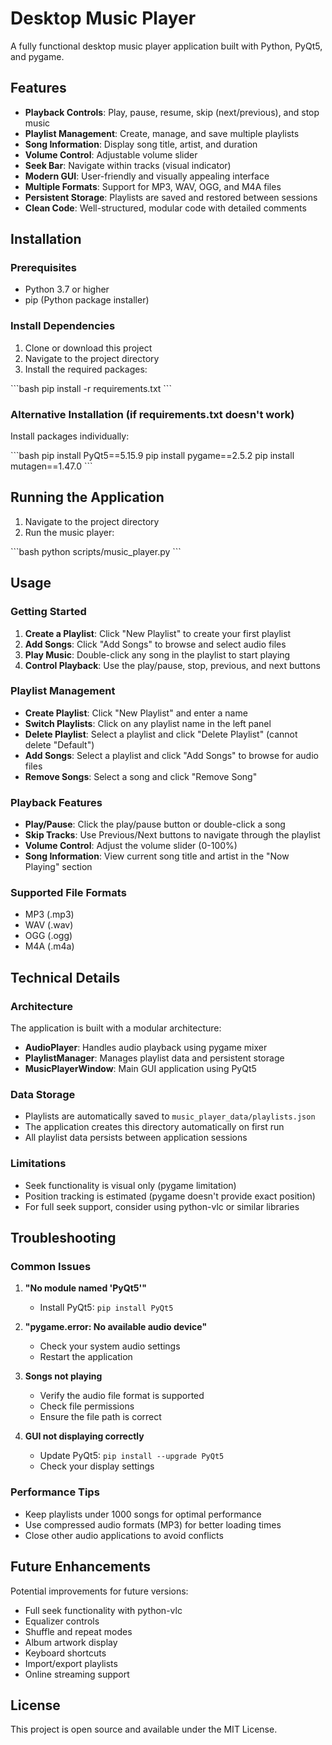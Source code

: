 # Desktop Music Player

A fully functional desktop music player application built with Python, PyQt5, and pygame.

## Features

- **Playback Controls**: Play, pause, resume, skip (next/previous), and stop music
- **Playlist Management**: Create, manage, and save multiple playlists
- **Song Information**: Display song title, artist, and duration
- **Volume Control**: Adjustable volume slider
- **Seek Bar**: Navigate within tracks (visual indicator)
- **Modern GUI**: User-friendly and visually appealing interface
- **Multiple Formats**: Support for MP3, WAV, OGG, and M4A files
- **Persistent Storage**: Playlists are saved and restored between sessions
- **Clean Code**: Well-structured, modular code with detailed comments

## Installation

### Prerequisites

- Python 3.7 or higher
- pip (Python package installer)

### Install Dependencies

1. Clone or download this project
2. Navigate to the project directory
3. Install the required packages:

\`\`\`bash
pip install -r requirements.txt
\`\`\`

### Alternative Installation (if requirements.txt doesn't work)

Install packages individually:

\`\`\`bash
pip install PyQt5==5.15.9
pip install pygame==2.5.2
pip install mutagen==1.47.0
\`\`\`

## Running the Application

1. Navigate to the project directory
2. Run the music player:

\`\`\`bash
python scripts/music_player.py
\`\`\`

## Usage

### Getting Started

1. **Create a Playlist**: Click "New Playlist" to create your first playlist
2. **Add Songs**: Click "Add Songs" to browse and select audio files
3. **Play Music**: Double-click any song in the playlist to start playing
4. **Control Playback**: Use the play/pause, stop, previous, and next buttons

### Playlist Management

- **Create Playlist**: Click "New Playlist" and enter a name
- **Switch Playlists**: Click on any playlist name in the left panel
- **Delete Playlist**: Select a playlist and click "Delete Playlist" (cannot delete "Default")
- **Add Songs**: Select a playlist and click "Add Songs" to browse for audio files
- **Remove Songs**: Select a song and click "Remove Song"

### Playback Features

- **Play/Pause**: Click the play/pause button or double-click a song
- **Skip Tracks**: Use Previous/Next buttons to navigate through the playlist
- **Volume Control**: Adjust the volume slider (0-100%)
- **Song Information**: View current song title and artist in the "Now Playing" section

### Supported File Formats

- MP3 (.mp3)
- WAV (.wav)
- OGG (.ogg)
- M4A (.m4a)

## Technical Details

### Architecture

The application is built with a modular architecture:

- **AudioPlayer**: Handles audio playback using pygame mixer
- **PlaylistManager**: Manages playlist data and persistent storage
- **MusicPlayerWindow**: Main GUI application using PyQt5

### Data Storage

- Playlists are automatically saved to `music_player_data/playlists.json`
- The application creates this directory automatically on first run
- All playlist data persists between application sessions

### Limitations

- Seek functionality is visual only (pygame limitation)
- Position tracking is estimated (pygame doesn't provide exact position)
- For full seek support, consider using python-vlc or similar libraries

## Troubleshooting

### Common Issues

1. **"No module named 'PyQt5'"**
   - Install PyQt5: `pip install PyQt5`

2. **"pygame.error: No available audio device"**
   - Check your system audio settings
   - Restart the application

3. **Songs not playing**
   - Verify the audio file format is supported
   - Check file permissions
   - Ensure the file path is correct

4. **GUI not displaying correctly**
   - Update PyQt5: `pip install --upgrade PyQt5`
   - Check your display settings

### Performance Tips

- Keep playlists under 1000 songs for optimal performance
- Use compressed audio formats (MP3) for better loading times
- Close other audio applications to avoid conflicts

## Future Enhancements

Potential improvements for future versions:

- Full seek functionality with python-vlc
- Equalizer controls
- Shuffle and repeat modes
- Album artwork display
- Keyboard shortcuts
- Import/export playlists
- Online streaming support

## License

This project is open source and available under the MIT License.
